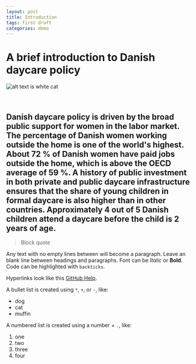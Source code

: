 ```yaml
---
layout: post
title: Introduction
tags: first draft
categories: demo
---
```


# A brief introduction to Danish daycare policy

![alt text is white cat](https://upload.wikimedia.org/wikipedia/commons/thumb/b/b1/VAN_CAT.png/480px-VAN_CAT.png)

<br>

Danish daycare policy is driven by the broad public support for women in the labor market. The percentage of Danish women working outside the home is one of the world's highest. About 72 % of Danish women have paid jobs outside the home, which is above the OECD average of 59 %. A history of public investment in both private and public daycare infrastructure ensures that the share of young children in formal daycare is also higher than in other countries. Approximately 4 out of 5 Danish children attend a daycare before the child is 2 years of age.
------------------
> Block quote
>
> 
Any text with no empty lines between will become a paragraph.
Leave an blank line between headings and paragraphs.
Font can be *Italic* or **Bold**.
Code can be highlighted with `backticks`.

Hyperlinks look like this [GitHub Help](https://help.github.com/).

A bullet list is created using `*`, `+`, or `-`, like:

- dog
- cat
- muffin

A numbered list is created using a number + `.`, like:

1. one
2. two
6. three
2. four
